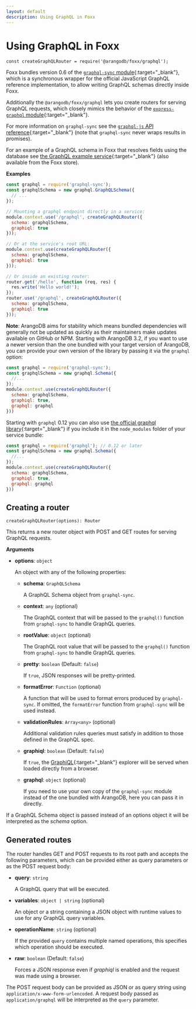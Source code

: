 ```yaml
---
layout: default
description: Using GraphQL in Foxx
---
```

Using GraphQL in Foxx
=====================

`const createGraphQLRouter = require('@arangodb/foxx/graphql');`

Foxx bundles version 0.6 of the [`graphql-sync` module](https://github.com/arangodb/graphql-sync){:target="_blank"}, which is a synchronous wrapper for the official JavaScript GraphQL reference implementation, to allow writing GraphQL schemas directly inside Foxx.

Additionally the `@arangodb/foxx/graphql` lets you create routers for serving GraphQL requests, which closely mimics the behavior of the [`express-graphql` module](https://github.com/graphql/express-graphql){:target="_blank"}.

For more information on `graphql-sync` see the [`graphql-js` API reference](http://graphql.org/docs/api-reference-graphql/){:target="_blank"} (note that `graphql-sync` never wraps results in promises).

For an example of a GraphQL schema in Foxx that resolves fields using the database see [the GraphQL example service](https://github.com/arangodb-foxx/demo-graphql){:target="_blank"} (also available from the Foxx store).

**Examples**

```js
const graphql = require('graphql-sync');
const graphqlSchema = new graphql.GraphQLSchema({
  // ...
});

// Mounting a graphql endpoint directly in a service:
module.context.use('/graphql', createGraphQLRouter({
  schema: graphqlSchema,
  graphiql: true
}));

// Or at the service's root URL:
module.context.use(createGraphQLRouter({
  schema: graphqlSchema,
  graphiql: true
}));

// Or inside an existing router:
router.get('/hello', function (req, res) {
  res.write('Hello world!');
});
router.use('/graphql', createGraphQLRouter({
  schema: graphqlSchema,
  graphiql: true
}));
```

**Note**: ArangoDB aims for stability which means bundled dependencies will generally not be updated as quickly as their maintainers make updates available on GitHub or NPM. Starting with ArangoDB 3.2, if you want to use a newer version than the one bundled with your target version of ArangoDB, you can provide your own version of the library by passing it via the `graphql` option:

```js
const graphql = require('graphql-sync');
const graphqlSchema = new graphql.Schema({
  //...
});
module.context.use(createGraphQLRouter({
  schema: graphqlSchema,
  graphiql: true,
  graphql: graphql
}))
```

Starting with `graphql` 0.12 you can also use [the official graphql library](https://github.com/graphql/graphql-js){:target="_blank"} if you include it in the `node_modules` folder of your service bundle:

```js
const graphql = require('graphql'); // 0.12 or later
const graphqlSchema = new graphql.Schema({
  //...
});
module.context.use(createGraphQLRouter({
  schema: graphqlSchema,
  graphiql: true,
  graphql: graphql
}))
```

Creating a router
-----------------

`createGraphQLRouter(options): Router`

This returns a new router object with POST and GET routes for serving GraphQL requests.

**Arguments**

* **options**: `object`

  An object with any of the following properties:

  * **schema**: `GraphQLSchema`

    A GraphQL Schema object from `graphql-sync`.

  * **context**: `any` (optional)

    The GraphQL context that will be passed to the `graphql()` function from `graphql-sync` to handle GraphQL queries.

  * **rootValue**: `object` (optional)

    The GraphQL root value that will be passed to the `graphql()` function from `graphql-sync` to handle GraphQL queries.

  * **pretty**: `boolean` (Default: `false`)

    If `true`, JSON responses will be pretty-printed.

  * **formatError**: `Function` (optional)

    A function that will be used to format errors produced by `graphql-sync`. If omitted, the `formatError` function from `graphql-sync` will be used instead.

  * **validationRules**: `Array<any>` (optional)

    Additional validation rules queries must satisfy in addition to those defined in the GraphQL spec.

  * **graphiql**: `boolean` (Default: `false`)

    If `true`, the [GraphiQL](https://github.com/graphql/graphiql){:target="_blank"} explorer will be served when loaded directly from a browser.

  * **graphql**: `object` (optional)

    If you need to use your own copy of the `graphql-sync` module instead of the one bundled with ArangoDB, here you can pass it in directly.

If a GraphQL Schema object is passed instead of an options object it will be interpreted as the *schema* option.

Generated routes
----------------

The router handles GET and POST requests to its root path and accepts the following parameters, which can be provided either as query parameters or as the POST request body:

* **query**: `string`

  A GraphQL query that will be executed.

* **variables**: `object | string` (optional)

  An object or a string containing a JSON object with runtime values to use for any GraphQL query variables.

* **operationName**: `string` (optional)

  If the provided `query` contains multiple named operations, this specifies which operation should be executed.

* **raw**: `boolean` (Default: `false`)

  Forces a JSON response even if *graphiql* is enabled and the request was made using a browser.

The POST request body can be provided as JSON or as query string using `application/x-www-form-urlencoded`. A request body passed as `application/graphql` will be interpreted as the `query` parameter.
